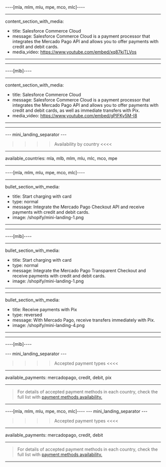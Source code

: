 ----[mla, mlm, mlu, mpe, mco, mlc]----

---
content_section_with_media: 
 - title: Salesforce Commerce Cloud
 - message: Salesforce Commerce Cloud is a payment processor that integrates the Mercado Pago API and allows you to offer payments with credit and debit cards. 
 - media_video: https://www.youtube.com/embed/xq87kjTLVos
---

------------

----[mlb]----

---
content_section_with_media: 
 - title: Salesforce Commerce Cloud
 - message: Salesforce Commerce Cloud is a payment processor that integrates the Mercado Pago API and allows you to offer payments with credit and debit cards, as well as immediate transfers with Pix. 
 - media_video: https://www.youtube.com/embed/gPIFKy5M-I8
---

------------

--- mini_landing_separator ---

>>>> Availability by country <<<<
---
available_countries: mla, mlb, mlm, mlu, mlc, mco, mpe

---

----[mla, mlm, mlu, mpe, mco, mlc]----

---
bullet_section_with_media: 
 - title: Start charging with card
 - type: normal
 - message: Integrate the Mercado Pago Checkout API and receive payments with credit and debit cards.
 - image: /shopify/mini-landing-1.png
---

------------

----[mlb]----

---
bullet_section_with_media: 
 - title: Start charging with card
 - type: normal
 - message: Integrate the Mercado Pago Transparent Checkout and receive payments with credit and debit cards.
 - image: /shopify/mini-landing-1.png
---

---
bullet_section_with_media: 
 - title: Receive payments with Pix
 - type: reversed
 - message: With Mercado Pago, receive transfers immediately with Pix.
 - image: /shopify/mini-landing-4.png
---

------------

----[mlb]----

--- mini_landing_separator ---

>>>> Accepted payment types <<<<
---
available_payments: mercadopago, credit, debit, pix

---

> For details of accepted payment methods in each country, check the full list with [payment methods availability.](/developers/en/docs/sales-processing/payment-methods)

------------

----[mla, mlm, mlu, mpe, mco, mlc]----
--- mini_landing_separator ---

>>>> Accepted payment types <<<<
---
available_payments: mercadopago, credit, debit

---

> For details of accepted payment methods in each country, check the full list with [payment methods availability.](/developers/en/docs/sales-processing/payment-methods)

------------
